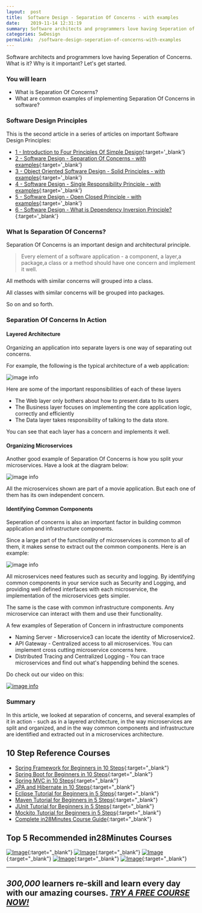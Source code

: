 ```yaml
---
layout:  post
title:  Software Design - Separation Of Concerns - with examples
date:    2019-11-14 12:31:19
summary: Software architects and programmers love having Seperation of Concerns. What is it? Why is it important? Let's get started.
categories: SwDesign
permalink:  /software-design-seperation-of-concerns-with-examples
---
```


Software architects and programmers love having Seperation of Concerns. What is it? Why is it important? Let's get started.

### You will learn

* What is Separation Of Concerns?
* What are common examples of implementing Separation Of Concerns in software?

### Software Design Principles

This is the second article in a series of articles on important Software Design Principles:

- [1 - Introduction to Four Principles Of Simple Design](/four-principles-of-simple-design){:target='_blank'}
- [2 - Software Design - Separation Of Concerns - with examples](/software-design-seperation-of-concerns-with-examples){:target='_blank'}
- [3 - Object Oriented Software Design - Solid Principles - with examples](/software-design-solid-principles){:target='_blank'}
- [4 - Software Design - Single Responsibility Principle - with examples](/software-design-single-responsibility-principle){:target='_blank'}
- [5 - Software Design - Open Closed Principle - with examples](/software-design-open-closed-principle){:target='_blank'}
- [6 - Software Design - What is Dependency Inversion Principle?](/software-design-dependency-inversion-principle){:target='_blank'}


### What Is Separation Of Concerns?

Separation Of Concerns is an important design and architectural principle.

> Every element of a software application - a component, a layer,a package,a class or a method should have one concern and implement it well. 

All methods with similar concerns will grouped into a class. 

All classes with similar concerns will be grouped into packages. 

So on and so forth.

### Separation Of Concerns In Action

#### Layered Architecture

Organizing an application into separate layers is one way of separating out concerns. 

For example, the following is the typical architecture of a web application:

![image info](/images/Capture-039-02.png)

Here are some of the important responsibilities of each of these layers
- The Web layer only bothers about how to present data to its users 
- The Business layer focuses on implementing the core application logic, correctly and efficiently
- The Data layer takes responsibility of talking to the data store. 

You can see that each layer has a concern and implements it well.

#### Organizing Microservices

Another good example of Separation Of Concerns is how you split your microservices. Have a look at the diagram below: 

![image info](/images/Capture-039-03.png)

All the microservices shown are part of a movie application. But each one of them has its own independent concern. 

#### Identifying Common Components

Seperation of concerns is also an important factor in building common application and infrastructure components.

Since a large part of the functionality of microservices is common to all of them, it makes sense to extract out the common components. Here is an example:

![image info](/images/Capture-039-04.png)

All microservices need features such as security and logging. By identifying common components in your service such as Security and Logging, and providing well defined interfaces with each microservice, the implementation of the microservices gets simpler.

The same is the case with common infrastructure components. Any microservice can interact with them and use their functionality. 

A few examples of Seperation of Concern in infrastructure components
- Naming Server - Microservice3 can locate the identity of Microservice2.
- API Gateway - Centralized access to all microservices. You can implement cross cutting microservice concerns here.
- Distributed Tracing and Centralized Logging - You can trace microservices and find out what's happending behind the scenes.

Do check out our video on this:

[![image info](/images/Capture-039-01.png)](https://www.youtube.com/watch?v=GRTQ896UWaI)

### Summary

In this article, we looked at separation of concerns, and several examples of it in action - such as in a layered architecture, in the way microservices are split and organized, and in the way common components and infrastructure are identified and extracted out in a microservices architecture.

## 10 Step Reference Courses

- [Spring Framework for Beginners in 10 Steps](https://courses.in28minutes.com/p/spring-framework-for-beginners){:target="_blank"}
- [Spring Boot for Beginners in 10 Steps](https://courses.in28minutes.com/p/spring-boot-for-beginners-in-10-steps){:target="_blank"}
- [Spring MVC in 10 Steps](https://www.youtube.com/watch?v=BjNhGaZDr0Y){:target="_blank"}
- [JPA and Hibernate in 10 Steps](https://courses.in28minutes.com/p/jpa-and-hibernate-tutorial-for-beginners-with-spring-boot){:target="_blank"}
- [Eclipse Tutorial for Beginners in 5 Steps](https://courses.in28minutes.com/p/eclipse-tutorial-for-beginners){:target="_blank"}
- [Maven Tutorial for Beginners in 5 Steps](https://courses.in28minutes.com/p/maven-tutorial-for-beginners-in-5-steps){:target="_blank"}
- [JUnit Tutorial for Beginners in 5 Steps](https://courses.in28minutes.com/p/junit-tutorial-for-beginners){:target="_blank"}
- [Mockito Tutorial for Beginners in 5 Steps](https://courses.in28minutes.com/p/mockito-for-beginner-in-5-steps){:target="_blank"}
- [Complete in28Minutes Course Guide](https://courses.in28minutes.com/p/in28minutes-course-guide){:target="_blank"}

## Top 5 Recommended in28Minutes Courses
[![Image](/images/Course-Go-Full-Stack-With-Spring-Boot-and-React.png "Go Full Stack with Spring Boot and React")](https://www.udemy.com/course/full-stack-application-with-spring-boot-and-react/?couponCode=NOVEMBER-2019){:target="_blank"}
[![Image](/images/Course-Master-Microservices-with-Spring-Boot-and-Spring-Cloud.png "Master Microservices with Spring Boot and Spring Cloud")](https://www.udemy.com/course/microservices-with-spring-boot-and-spring-cloud/?couponCode=NOVEMBER-2019){:target="_blank"}
[![Image](/images/Course-Spring-Framework-Master-Class---Beginner-to-Expert.png "Spring Master Class - Beginner to Expert")](https://www.udemy.com/course/spring-tutorial-for-beginners/?couponCode=NOVEMBER-2019){:target="_blank"}
[![Image](/images/Course-KubernetesCrashCourse.png "Kubernetes Crash Course for Java Spring Boot Developers")](https://www.udemy.com/course/kubernetes-crash-course-for-java-developers/?couponCode=NOVEMBER-2019){:target="_blank"}
[![Image](/images/Course-DockerCrashCourseForJavaSpringBootDevelopers.png "Docker Crash Course for Java Spring Boot Developers")](https://www.udemy.com/course/docker-course-with-java-and-spring-boot-for-beginners/?couponCode=NOVEMBER-2019){:target="_blank"}

---
***300,000*** learners re-skill and learn every day with our amazing courses. ***[TRY A FREE COURSE NOW!](https://rebrand.ly/in28minutes-try-free-course)***
---
